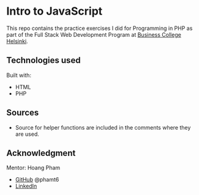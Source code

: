 # Intro to JavaScript

This repo contains the practice exercises I did for Programming in PHP as part of the Full Stack Web Development Program at [Business College Helsinki](https://en.bc.fi/qualifications/full-stack-web-developer-program/).

## Technologies used

Built with:

- HTML
- PHP

## Sources

- Source for helper functions are included in the comments where they are used.

## Acknowledgment

Mentor: Hoang Pham

- [GitHub](https://github.com/phamt6) @phamt6
- [LinkedIn](https://www.linkedin.com/in/tienhoangpham/)

